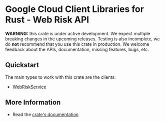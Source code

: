 # Google Cloud Client Libraries for Rust - Web Risk API

<!-- Code generated by sidekick. DO NOT EDIT. -->

**WARNING:** this crate is under active development. We expect multiple breaking
changes in the upcoming releases. Testing is also incomplete, we do **not**
recommend that you use this crate in production. We welcome feedback about the
APIs, documentation, missing features, bugs, etc.

## Quickstart

The main types to work with this crate are the clients:

* [WebRiskService](https://docs.rs/google-cloud-webrisk-v1/latest/google_cloud_webrisk_v1/client/struct.WebRiskService.html)

## More Information

* Read the [crate's documentation](https://docs.rs/google-cloud-webrisk-v1/latest/google-cloud-webrisk-v1)
